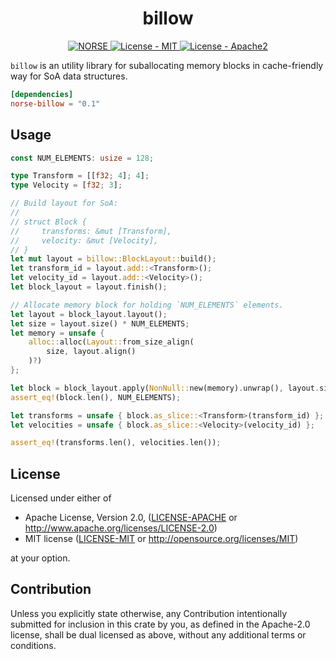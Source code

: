 
<h1 align="center">billow</h1>
<p align="center">
    <a href="https://github.com/norse-rs">
       <img src="https://img.shields.io/badge/project-norse-9cf.svg?style=flat-square" alt="NORSE">
    </a>
    <a href="LICENSE-MIT">
      <img src="https://img.shields.io/badge/license-MIT-green.svg?style=flat-square" alt="License - MIT">
    </a>
    <a href="LICENSE-APACHE">
      <img src="https://img.shields.io/badge/license-APACHE2-green.svg?style=flat-square" alt="License - Apache2">
  </a>
</p>

`billow` is an utility library for suballocating memory blocks in cache-friendly way for SoA data structures.

```toml
[dependencies]
norse-billow = "0.1"
```

## Usage

```rust
const NUM_ELEMENTS: usize = 128;

type Transform = [[f32; 4]; 4];
type Velocity = [f32; 3];

// Build layout for SoA:
//
// struct Block {
//     transforms: &mut [Transform],
//     velocity: &mut [Velocity],
// }
let mut layout = billow::BlockLayout::build();
let transform_id = layout.add::<Transform>();
let velocity_id = layout.add::<Velocity>();
let block_layout = layout.finish();

// Allocate memory block for holding `NUM_ELEMENTS` elements.
let layout = block_layout.layout();
let size = layout.size() * NUM_ELEMENTS;
let memory = unsafe {
    alloc::alloc(Layout::from_size_align(
        size, layout.align()
    )?)
};

let block = block_layout.apply(NonNull::new(memory).unwrap(), layout.size() * 128);
assert_eq!(block.len(), NUM_ELEMENTS);

let transforms = unsafe { block.as_slice::<Transform>(transform_id) };
let velocities = unsafe { block.as_slice::<Velocity>(velocity_id) };

assert_eq!(transforms.len(), velocities.len());
```

## License

Licensed under either of

* Apache License, Version 2.0, ([LICENSE-APACHE](LICENSE-APACHE) or http://www.apache.org/licenses/LICENSE-2.0)
* MIT license ([LICENSE-MIT](LICENSE-MIT) or http://opensource.org/licenses/MIT)

at your option.

## Contribution

Unless you explicitly state otherwise, any Contribution intentionally submitted for inclusion in this crate by you, as defined in the Apache-2.0 license, shall be dual licensed as above, without any additional terms or conditions.
